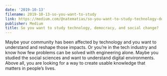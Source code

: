 ```yaml
---
date: '2019-10-13'
filename: 2019-10-13-so-you-want-to-study
link: https://medium.com/@natematias/so-you-want-to-study-technology-democracy-and-social-change-9ef3e73fa635?source=rss-61f90df70e11------2
publisher: Medium
title: So you want to study technology, democracy, and social change?
---
```


Maybe your community has been affected by technology and you want to understand and reshape those impacts. Or you’re in the tech industry and know how few problems can be solved with engineering alone. Maybe you studied the social sciences and want to understand digital environments. Above all, you are looking for a way to create usable knowledge that matters in people’s lives.
